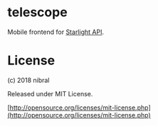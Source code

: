 # telescope

Mobile frontend for [Starlight API](https://starlight.kirara.ca/).

# License

(c) 2018 nibral

Released under MIT License.

[http://opensource.org/licenses/mit-license.php](http://opensource.org/licenses/mit-license.php)